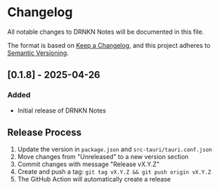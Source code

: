 # Changelog

All notable changes to DRNKN Notes will be documented in this file.

The format is based on [Keep a Changelog](https://keepachangelog.com/en/1.0.0/),
and this project adheres to [Semantic Versioning](https://semver.org/spec/v2.0.0.html).

## [0.1.8] - 2025-04-26

### Added
- Initial release of DRNKN Notes

## Release Process

1. Update the version in `package.json` and `src-tauri/tauri.conf.json`
2. Move changes from "Unreleased" to a new version section
3. Commit changes with message "Release vX.Y.Z"
4. Create and push a tag: `git tag vX.Y.Z && git push origin vX.Y.Z`
5. The GitHub Action will automatically create a release

